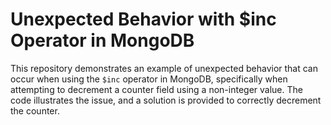 # Unexpected Behavior with $inc Operator in MongoDB
This repository demonstrates an example of unexpected behavior that can occur when using the `$inc` operator in MongoDB, specifically when attempting to decrement a counter field using a non-integer value.  The code illustrates the issue, and a solution is provided to correctly decrement the counter.